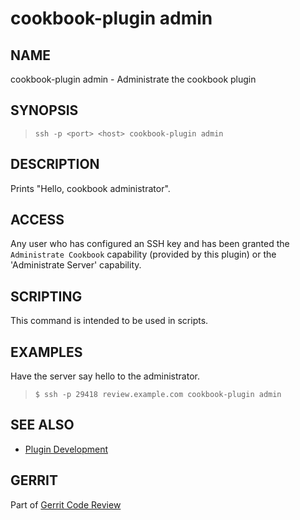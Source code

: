 cookbook-plugin admin
=====================

NAME
----
cookbook-plugin admin - Administrate the cookbook plugin

SYNOPSIS
--------
>     ssh -p <port> <host> cookbook-plugin admin

DESCRIPTION
-----------
Prints "Hello, cookbook administrator".

ACCESS
------
Any user who has configured an SSH key and has been granted
the `Administrate Cookbook` capability (provided by this plugin)
or the 'Administrate Server' capability.

SCRIPTING
---------
This command is intended to be used in scripts.

EXAMPLES
--------

Have the server say hello to the administrator.

>     $ ssh -p 29418 review.example.com cookbook-plugin admin

SEE ALSO
--------

* [Plugin Development](../../../Documentation/dev-plugins.html)

GERRIT
------
Part of [Gerrit Code Review](../../../Documentation/index.html)
